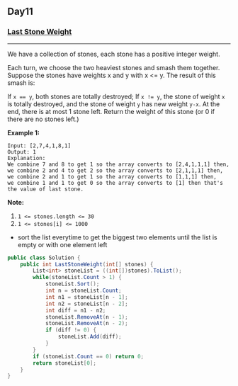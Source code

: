 ## Day11

### [Last Stone Weight](https://leetcode.com/explore/other/card/30-day-leetcoding-challenge/529/week-2/3297/)

---

We have a collection of stones, each stone has a positive integer weight.

Each turn, we choose the two heaviest stones and smash them together.  Suppose the stones have weights x and y with x <= y.  The result of this smash is:

If `x == y`, both stones are totally destroyed;
If `x != y`, the stone of weight `x` is totally destroyed, and the stone of weight `y` has new weight `y-x`.
At the end, there is at most 1 stone left.  Return the weight of this stone (or 0 if there are no stones left.)

**Example 1:**

```
Input: [2,7,4,1,8,1]
Output: 1
Explanation: 
We combine 7 and 8 to get 1 so the array converts to [2,4,1,1,1] then,
we combine 2 and 4 to get 2 so the array converts to [2,1,1,1] then,
we combine 2 and 1 to get 1 so the array converts to [1,1,1] then,
we combine 1 and 1 to get 0 so the array converts to [1] then that's the value of last stone.
```

**Note:**

1. `1 <= stones.length <= 30`
2. `1 <= stones[i] <= 1000`

- sort the list everytime to get the biggest two elements until the list is empty or with one element left

```cs
public class Solution {
    public int LastStoneWeight(int[] stones) {
        List<int> stoneList = ((int[])stones).ToList();
        while(stoneList.Count > 1) {
            stoneList.Sort();
            int n = stoneList.Count;
            int n1 = stoneList[n - 1];
            int n2 = stoneList[n - 2];
            int diff = n1 - n2;
            stoneList.RemoveAt(n - 1);
            stoneList.RemoveAt(n - 2);
            if (diff != 0) {
                stoneList.Add(diff);
            }
        }
        if (stoneList.Count == 0) return 0;
        return stoneList[0];
    }
}
```

